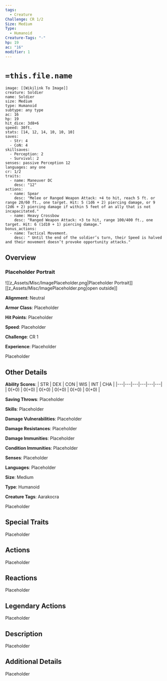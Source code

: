 ```yaml
---
tags:
  - Creature
Challenge: CR 1/2
Size: Medium
Type:
  - Humanoid
Creature-Tags: "-"
hp: 19
ac: "16"
modifier: 1
---
```

# `=this.file.name`
```statblock
image: [[Wikilink To Image]]
creature: Soldier
name: Soldier
size: Medium
type: Humanoid
subtype: any type
ac: 16
hp: 19
hit_dice: 3d8+6
speed: 30ft.
stats: [14, 12, 14, 10, 10, 10]
saves:
  - Str: 4
  - CoN: 4
skillsaves:
  - Perception: 2
  - Survival: 2
senses: passive Perception 12
languages: any one
cr: 1/2
traits:
  - name: Maneuver DC
    desc: "12"
actions:
  - name: Spear
    desc: "Melee or Ranged Weapon Attack: +4 to hit, reach 5 ft. or range 20/60 ft., one target. Hit: 5 (1d6 + 2) piercing damage, or 9 (2d6 + 2) piercing damage if within 5 feet of an ally that is not incapacitated."
  - name: Heavy Crossbow
    desc: "Ranged Weapon Attack: +3 to hit, range 100/400 ft., one target. Hit: 6 (1d10 + 1) piercing damage."
bonus_actions:
  - name: Tactical Movement.
    desc: " Until the end of the soldier’s turn, their Speed is halved and their movement doesn’t provoke opportunity attacks."
```
## Overview
### Placeholder Portrait
![[z_Assets/Misc/ImagePlaceholder.png|Placeholder Portrait]]
[[z_Assets/Misc/ImagePlaceholder.png|open outside]]

**Alignment**: Neutral

**Armor Class**: Placeholder

**Hit Points**: Placeholder

**Speed**: Placeholder

**Challenge**: CR 1

**Experience**: Placeholder

Placeholder

## Other Details
**Ability Scores**: | STR | DEX | CON | WIS | INT | CHA |
|---|---|---|---|---|---|
| 0(+0) | 0(+0) | 0(+0) | 0(+0) | 0(+0) | 0(+0) |

**Saving Throws**: Placeholder

**Skills**: Placeholder

**Damage Vulnerabilities**: Placeholder

**Damage Resistances**: Placeholder

**Damage Immunities**: Placeholder

**Condition Immunities**: Placeholder

**Senses**: Placeholder

**Languages**: Placeholder

**Size**: Medium

**Type**: Humanoid

**Creature Tags**: Aarakocra

Placeholder

## Special Traits
Placeholder

## Actions
Placeholder

## Reactions
Placeholder

## Legendary Actions
Placeholder

## Description
Placeholder

## Additional Details
Placeholder

